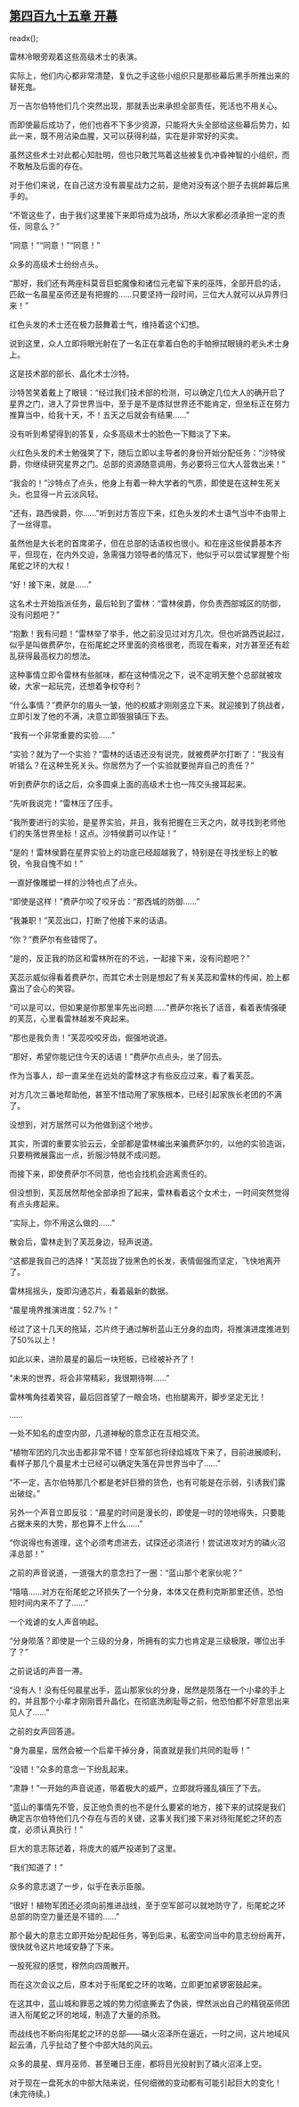 ## [第四百九十五章 开幕](https://www.xxbiquge.com/11_11222/8938200.html)
readx();

  雷林冷眼旁观着这些高级术士的表演。

  实际上，他们内心都非常清楚，复仇之手这些小组织只是那些幕后黑手所推出来的替死鬼。

  万一吉尔伯特他们几个突然出现，那就丢出来承担全部责任，死活也不用关心。

  而即使最后成功了，他们也吞不下多少资源，只能将大头全部给这些幕后势力，如此一来，既不用沾染血腥，又可以获得利益，实在是非常好的买卖。

  虽然这些术士对此都心知肚明，但也只敢咒骂着这些被复仇冲昏神智的小组织，而不敢触及后面的存在。

  对于他们来说，在自己这方没有晨星战力之前，是绝对没有这个胆子去挑衅幕后黑手的。

  “不管这些了，由于我们这里接下来即将成为战场，所以大家都必须承担一定的责任，同意么？”

  “同意！”“同意！”“同意！”

  众多的高级术士纷纷点头。

  “那好，我们还有两座科莫音巨蛇魔像和诸位元老留下来的巫阵，全部开启的话，匹敌一名晨星巫师还是有把握的……只要坚持一段时间，三位大人就可以从异界归来！”

  红色头发的术士还在极力鼓舞着士气，维持着这个幻想。

  说到这里，众人立即将眼光射在了一名正在拿着白色的手帕擦拭眼镜的老头术士身上。

  这是技术部的部长、晶化术士沙特。

  沙特苦笑着戴上了眼镜：“经过我们技术部的检测，可以确定几位大人的确开启了星界之门，进入了异世界当中，至于是不是炼狱世界还不能肯定，但坐标正在努力推算当中，给我十天，不！五天之后就会有结果……”

  没有听到希望得到的答复，众多高级术士的脸色一下黯淡了下来。

  火红色头发的术士勉强笑了下，随后立即以主导者的身份开始分配任务：“沙特侯爵，你继续研究星界之门。总部的资源随意调用，务必要将三位大人营救出来！”

  “我会的！”沙特点了点头，他身上有着一种大学者的气质，即使是在这种生死关头。也显得一片云淡风轻。

  “还有，路西侯爵，你……”听到对方答应下来，红色头发的术士语气当中不由带上了一丝得意。

  虽然他是大长老的首席弟子，但在总部的话语权也很小。和在座这些侯爵基本齐平，但现在，在内外交迫，急需强力领导者的情况下，他似乎可以尝试掌握整个衔尾蛇之环的大权！

  “好！接下来，就是……”

  这名术士开始指派任务，最后轮到了雷林：“雷林侯爵，你负责西部城区的防御，没有问题吧？”

  “抱歉！我有问题！”雷林举了举手，他之前没见过对方几次。但也听路西说起过，似乎是叫做费萨尔，在衔尾蛇之环里面的资格很老，而现在看来，对方甚至还有趁乱获得最高权力的想法。

  这种事情立即令雷林有些腻味，都在这种情况之下，说不定明天整个总部就被攻破，大家一起玩完，还想着争权夺利？

  “什么事情？”费萨尔的眉头一皱，他的权威才刚刚竖立下来。就迎接到了挑战者，立即引发了他的不满，决意立即狠狠镇压下去。

  “我有一个非常重要的实验……”

  “实验？就为了一个实验？”雷林的话语还没有说完，就被费萨尔打断了：“我没有听错么？在这种生死关头。你居然为了一个实验就要抛弃自己的责任？”

  听到费萨尔的话之后，众多圆桌上面的高级术士也一阵交头接耳起来。

  “先听我说完！”雷林压了压手。

  “我所要进行的实验，是星界实验，并且，我有把握在三天之内，就寻找到老师他们的失落世界坐标！这点。沙特侯爵可以作证！”

  “是的！雷林侯爵在星界实验上的功底已经超越我了，特别是在寻找坐标上的敏锐，令我自愧不如！”

  一直好像雕塑一样的沙特也点了点头。

  “即使是这样！”费萨尔咬了咬牙齿：“那西城的防御……”

  “我兼职！”芙蕊出口，打断了他接下来的话语。

  “你？”费萨尔有些错愕了。

  “是的，反正我的防区和雷林所在的不远，一起接下来，没有问题吧？”

  芙蕊示威似得看着费萨尔，而其它术士则是想起了有关芙蕊和雷林的传闻，脸上都露出了会心的笑容。

  “可以是可以，但如果是你那里率先出问题……”费萨尔拖长了话音，看着表情强硬的芙蕊，心里看雷林越发不爽起来。

  “那也是我负责！”芙蕊咬咬牙齿，倔强地说道。

  “那好，希望你能记住今天的话语！”费萨尔点点头，坐了回去。

  作为当事人，却一直呆坐在远处的雷林这才有些反应过来，看了看芙蕊。

  对方几次三番地帮助他，甚至不惜动用了家族根本，已经引起家族长老团的不满了。

  没想到，对方居然可以为他做到这个地步。

  其实，所谓的重要实验云云，全部都是雷林编出来骗费萨尔的，以他的实验造诣，只要稍微展露出一点，折服沙特就不成问题。

  而接下来，即使费萨尔不同意，他也会找机会逃离责任的。

  但没想到，芙蕊居然帮他全部承担了起来，雷林看着这个女术士，一时间突然觉得有点头疼起来。

  “实际上，你不用这么做的……”

  散会后，雷林走到了芙蕊身边，轻声说道。

  “这都是我自己的选择！”芙蕊拢了拢黑色的长发，表情倔强而坚定，飞快地离开了。

  雷林摇摇头，旋即沟通芯片，看着最新的数据。

  “晨星境界推演进度：52.7%！”

  经过了这十几天的拖延，芯片终于通过解析蓝山王分身的血肉，将推演进度推进到了50%以上！

  如此以来，进阶晨星的最后一块短板，已经被补齐了！

  “未来的世界，将会非常精彩，我很期待啊……”

  雷林嘴角挂着笑容，最后回首望了一眼会场，也抬腿离开，脚步坚定无比！

  ……

  一处不知名的虚空内部，几道神秘的意念正在互相交流。

  “植物军团的几次出击都非常不错！空军部也将绿焰城攻下来了，目前进展顺利，看样子那几个晨星术士已经可以确定失落在异世界当中了……”

  “不一定，吉尔伯特那几个都是老奸巨猾的货色，也有可能是在示弱，引诱我们露出破绽。”

  另外一个声音立即反驳：“晨星的时间是漫长的，即使是一时的领地得失，只要能占据未来的大势，那也算不上什么……”

  “你说得也有道理，这个必须考虑进去，试探还必须进行！尝试进攻对方的磷火沼泽总部！”

  之前的声音说道，一道强大的意念扫了一圈：“蓝山那个老家伙呢？”

  “嘻嘻……对方在衔尾蛇之环损失了一个分身，本体又在费利克斯那里还债，恐怕短时间内来不了了……”

  一个戏谑的女人声音响起。

  “分身陨落？即使是一个三级的分身，所拥有的实力也肯定是三级极限，哪位出手了？”

  之前说话的声音一滞。

  “没有人！没有任何晨星出手，蓝山那家伙的分身，居然是陨落在一个小辈的手上的，并且那个小辈才刚刚晋升晶化，在彻底洗刷耻辱之前，他恐怕都不好意思出来见人了……”

  之前的女声回答道。

  “身为晨星，居然会被一个后辈干掉分身，简直就是我们共同的耻辱！”

  “没错！”众多的意念一下纷乱起来。

  “肃静！”一开始的声音说道，带着极大的威严，立即就将骚乱镇压了下去。

  “蓝山的事情先不管，反正他负责的也不是什么要紧的地方，接下来的试探是我们确定吉尔伯特他们几个存在与否的关键，这事关我们接下来对待衔尾蛇之环的态度，必须认真执行！”

  巨大的意志陈述着，将庞大的威严投递到了这里。

  “我们知道了！”

  众多的意志退了一步，似乎在表示臣服。

  “很好！植物军团还必须向前推进战线，至于空军部可以就地防守了，衔尾蛇之环总部的防空力量还是不错的……”

  那个最大的意志立即开始分配起任务，等到后来，私密空间当中的意志纷纷离开，很快就令这片地域安静了下来。

  一股死寂的感觉，穆然向四周散开。

  而在这次会议之后，原本对于衔尾蛇之环的攻略，立即更加紧锣密鼓起来。

  在这其中，蓝山城和罪恶之城的势力彻底撕去了伪装，悍然派出自己的精锐巫师团进入衔尾蛇之环的地域，制造了大量的杀戮。

  而战线也不断向衔尾蛇之环的总部——磷火沼泽所在逼近，一时之间，这片地域风起云涌，几乎扯动了整个中部大陆的风云。

  众多的晨星、辉月巫师、甚至曦日王座，都将目光投射到了磷火沼泽上空。

  对于现在一盘死水的中部大陆来说，任何细微的变动都有可能引起巨大的变化！(未完待续。)
